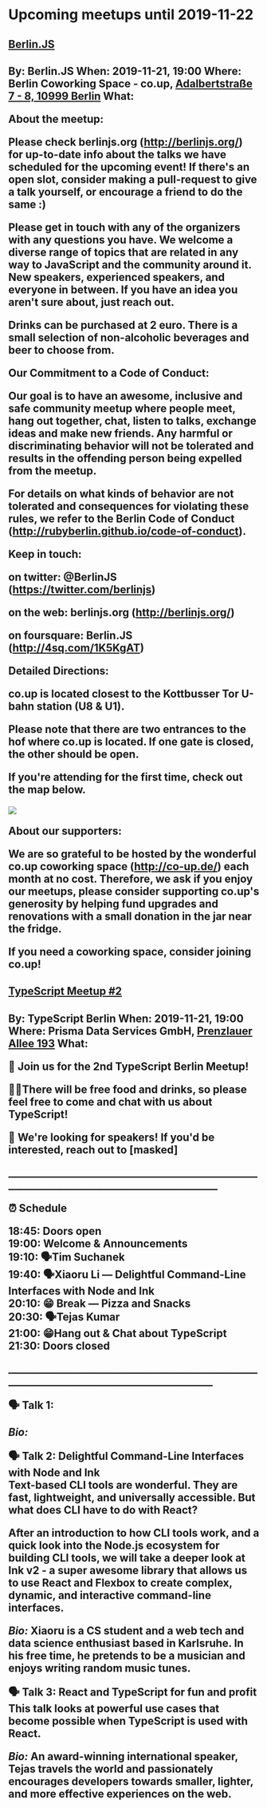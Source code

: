 # Upcoming meetups until 2019-11-22
## [Berlin.JS](https://www.meetup.com/Berlin-JS/events/tmqvvpyzpbcc/)

By: Berlin.JS
When: 2019-11-21, 19:00
Where: Berlin Coworking Space - co.up, [Adalbertstraße 7 - 8, 10999 Berlin](https://www.google.com/maps/search/?api=1&query=52.50046157836914,13.418904304504395)
What: <p>About the meetup:</p> <p>Please check berlinjs.org (<a href="http://berlinjs.org/" class="linkified">http://berlinjs.org/</a>) for up-to-date info about the talks we have scheduled for the upcoming event! If there's an open slot, consider making a pull-request to give a talk yourself, or encourage a friend to do the same :)</p> <p>Please get in touch with any of the organizers with any questions you have. We welcome a diverse range of topics that are related in any way to JavaScript and the community around it. New speakers, experienced speakers, and everyone in between. If you have an idea you aren't sure about, just reach out.</p> <p>Drinks can be purchased at 2 euro. There is a small selection of non-alcoholic beverages and beer to choose from.</p> <p>Our Commitment to a Code of Conduct:</p> <p>Our goal is to have an awesome, inclusive and safe community meetup where people meet, hang out together, chat, listen to talks, exchange ideas and make new friends. Any harmful or discriminating behavior will not be tolerated and results in the offending person being expelled from the meetup.</p> <p>For details on what kinds of behavior are not tolerated and consequences for violating these rules, we refer to the Berlin Code of Conduct (<a href="http://rubyberlin.github.io/code-of-conduct" class="linkified">http://rubyberlin.github.io/code-of-conduct</a>).</p> <p>Keep in touch:</p> <p>on twitter: @BerlinJS (<a href="https://twitter.com/berlinjs" class="linkified">https://twitter.com/berlinjs</a>)</p> <p>on the web: berlinjs.org (<a href="http://berlinjs.org/" class="linkified">http://berlinjs.org/</a>)</p> <p>on foursquare: Berlin.JS (<a href="http://4sq.com/1K5KgAT" class="linkified">http://4sq.com/1K5KgAT</a>)</p> <p>Detailed Directions:</p> <p>co.up is located closest to the Kottbusser Tor U-bahn station (U8 &amp; U1).</p> <p>Please note that there are two entrances to the hof where co.up is located. If one gate is closed, the other should be open.</p> <p>If you're attending for the first time, check out the map below.</p> <p><img src="http://photos3.meetupstatic.com/photos/event/6/0/f/8/600_444324824.jpeg" /></p> <p>About our supporters:</p> <p>We are so grateful to be hosted by the wonderful co.up coworking space (<a href="http://co-up.de/" class="linkified">http://co-up.de/</a>) each month at no cost. Therefore, we ask if you enjoy our meetups, please consider supporting co.up's generosity by helping fund upgrades and renovations with a small donation in the jar near the fridge.</p> <p>If you need a coworking space, consider joining co.up!</p> 
---

## [TypeScript Meetup #2](https://www.meetup.com/TypeScript-Berlin/events/265834043/)

By: TypeScript Berlin
When: 2019-11-21, 19:00
Where: Prisma Data Services GmbH, [Prenzlauer Allee 193](https://www.google.com/maps/search/?api=1&query=52.54002380371094,13.424322128295898)
What: <p>🙌 Join us for the 2nd TypeScript Berlin Meetup!</p> <p>🍕😋There will be free food and drinks, so please feel free to come and chat with us about TypeScript!</p> <p>🙌 We're looking for speakers! If you'd be interested, reach out to [masked]</p> <p>____________________________________________________________________________________________</p> <p>⏰ Schedule</p> <p>18:45: Doors open<br/>19:00: Welcome &amp; Announcements<br/>19:10: 🗣Tim Suchanek<br/>19:40: 🗣Xiaoru Li — Delightful Command-Line Interfaces with Node and Ink<br/>20:10: 😁 Break — Pizza and Snacks<br/>20:30: 🗣Tejas Kumar<br/>21:00: 😁Hang out &amp; Chat about TypeScript<br/>21:30: Doors closed</p> <p>___________________________________________________________________________________________</p> <p>🗣 Talk 1:</p> <p>*Bio:*</p> <p>🗣 Talk 2: Delightful Command-Line Interfaces with Node and Ink<br/>Text-based CLI tools are wonderful. They are fast, lightweight, and universally accessible. But what does CLI have to do with React?</p> <p>After an introduction to how CLI tools work, and a quick look into the Node.js ecosystem for building CLI tools, we will take a deeper look at Ink v2 - a super awesome library that allows us to use React and Flexbox to create complex, dynamic, and interactive command-line interfaces.</p> <p>*Bio:* Xiaoru is a CS student and a web tech and data science enthusiast based in Karlsruhe. In his free time, he pretends to be a musician and enjoys writing random music tunes.</p> <p>🗣 Talk 3: React and TypeScript for fun and profit<br/>This talk looks at powerful use cases that become possible when TypeScript is used with React.</p> <p>*Bio:* An award-winning international speaker, Tejas travels the world and passionately encourages developers towards smaller, lighter, and more effective experiences on the web.</p> 
---
